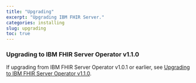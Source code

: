 ```yaml
---
title: "Upgrading"
excerpt: "Upgrading IBM FHIR Server."
categories: installing
slug: upgrading
toc: true
---
```


### Upgrading to IBM FHIR Server Operator v1.1.0

If upgrading from IBM FHIR Server Operator v1.0.1 or earlier, see [Upgrading to IBM FHIR Server Operator v1.1.0](../tracking-license/#upgrading-to-ibm-fhir-server-operator-v1.1.0).
